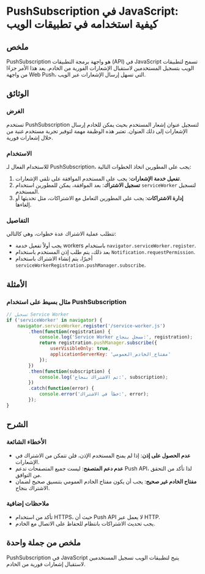 <!--
Meta Description: # PushSubscription في JavaScript: كيفية استخدامه في تطبيقات الويب ## ملخص PushSubscription هو واجهة برمجة التطبيقات (API) في JavaScript تسمح لتطبيقات ...
Meta Keywords: على, الاشتراك, pushsubscription, الإشعارات, يجب
-->

# PushSubscription في JavaScript: كيفية استخدامه في تطبيقات الويب

## ملخص
PushSubscription هو واجهة برمجة التطبيقات (API) في JavaScript تسمح لتطبيقات الويب بتسجيل المستخدمين لاستقبال الإشعارات الفورية من الخادم. يعد هذا الأمر جزءًا من واجهة Web Push، التي تسهل إرسال الإشعارات عبر الويب.

## الوثائق
### الغرض
تستخدم PushSubscription لتسجيل عنوان إشعار المستخدم بحيث يمكن للخادم إرسال الإشعارات إلى ذلك العنوان. تعتبر هذه الوظيفة مهمة لتوفير تجربة مستخدم غنية من خلال إشعارات فورية.

### الاستخدام
للاستخدام الفعال لـ PushSubscription، يجب على المطورين اتخاذ الخطوات التالية:

1. **تفعيل خدمة الإشعارات**: يجب على المستخدم الموافقة على تلقي الإشعارات.
2. **تسجيل الاشتراك**: بعد الموافقة، يمكن للمطورين استخدام `serviceWorker` لتسجيل المستخدم.
3. **إدارة الاشتراكات**: يجب على المطورين التعامل مع الاشتراكات، مثل تحديثها أو إلغاءها.

### التفاصيل
تتطلب عملية الاشتراك عدة خطوات، وهي كالتالي:
- يجب أولاً تفعيل خدمة workers باستخدام `navigator.serviceWorker.register`.
- بعد ذلك، يتم طلب إذن المستخدم باستخدام `Notification.requestPermission`.
- أخيرًا، يتم إنشاء الاشتراك باستخدام `serviceWorkerRegistration.pushManager.subscribe`.

## الأمثلة
### مثال بسيط على استخدام PushSubscription
```javascript
// تسجيل Service Worker
if ('serviceWorker' in navigator) {
    navigator.serviceWorker.register('/service-worker.js')
        .then(function(registration) {
            console.log('Service Worker مسجل بنجاح:', registration);
            return registration.pushManager.subscribe({
                userVisibleOnly: true,
                applicationServerKey: 'مفتاح_الخادم_العمومي'
            });
        })
        .then(function(subscription) {
            console.log('تم الاشتراك بنجاح:', subscription);
        })
        .catch(function(error) {
            console.error('خطأ في الاشتراك:', error);
        });
}
```

## الشرح
### الأخطاء الشائعة
- **عدم الحصول على إذن**: إذا لم يمنح المستخدم الإذن، فلن تتمكن من الاشتراك في الإشعارات.
- **عدم دعم المتصفح**: ليست جميع المتصفحات تدعم Push API، لذا تأكد من التحقق من التوافق.
- **مفتاح الخادم غير صحيح**: يجب أن يكون مفتاح الخادم العمومي بتنسيق صحيح لضمان الاشتراك بنجاح.

### ملاحظات إضافية
- تأكد من استخدام HTTPS، حيث أن Push API لا يعمل عبر HTTP.
- يجب تحديث الاشتراكات بانتظام للحفاظ على الاتصال مع الخادم.

## ملخص من جملة واحدة
PushSubscription في JavaScript يتيح لتطبيقات الويب تسجيل المستخدمين لاستقبال إشعارات فورية من الخادم.